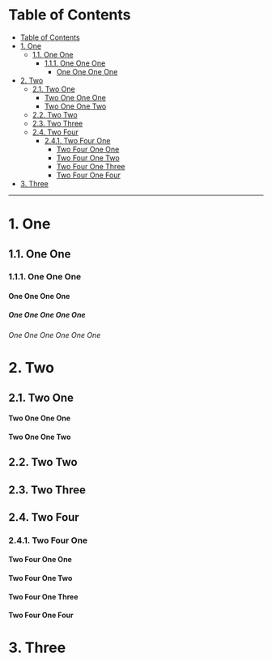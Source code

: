 <!-- !numberedheadings (omit="Table of Contents") -->

# Table of Contents

<!-- !toc (level=4) -->

* [Table of Contents](#table-of-contents)
* [1\. One](#1-one)
  * [1.1\. One One](#1-1-one-one)
    * [1.1.1\. One One One](#1-1-1-one-one-one)
      * [One One One One](#one-one-one-one)
* [2\. Two](#2-two)
  * [2.1\. Two One](#2-1-two-one)
      * [Two One One One](#two-one-one-one)
      * [Two One One Two](#two-one-one-two)
  * [2.2\. Two Two](#2-2-two-two)
  * [2.3\. Two Three](#2-3-two-three)
  * [2.4\. Two Four](#2-4-two-four)
    * [2.4.1\. Two Four One](#2-4-1-two-four-one)
      * [Two Four One One](#two-four-one-one)
      * [Two Four One Two](#two-four-one-two)
      * [Two Four One Three](#two-four-one-three)
      * [Two Four One Four](#two-four-one-four)
* [3\. Three](#3-three)

<!-- toc! -->

----

# 1\. One

## 1.1\. One One

### 1.1.1\. One One One

#### One One One One

##### One One One One One

###### One One One One One One

# 2\. Two

## 2.1\. Two One

#### Two One One One

#### Two One One Two

## 2.2\. Two Two

## 2.3\. Two Three

## 2.4\. Two Four

### 2.4.1\. Two Four One

#### Two Four One One

#### Two Four One Two

#### Two Four One Three

#### Two Four One Four

# 3\. Three

